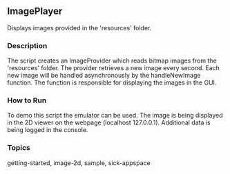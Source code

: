 ## ImagePlayer

Displays images provided in the 'resources' folder.

### Description

The script creates an ImageProvider which reads bitmap images from the 'resources' folder.
The provider retrieves a new image every second.
Each new image will be handled asynchronously by the handleNewImage function.
The function is responsible for displaying the images in the GUI.

### How to Run

To demo this script the emulator can be used. The image is being displayed in
the 2D viewer on the webpage (localhost 127.0.0.1).
Additional data is being logged in the console.

### Topics

getting-started, image-2d, sample, sick-appspace